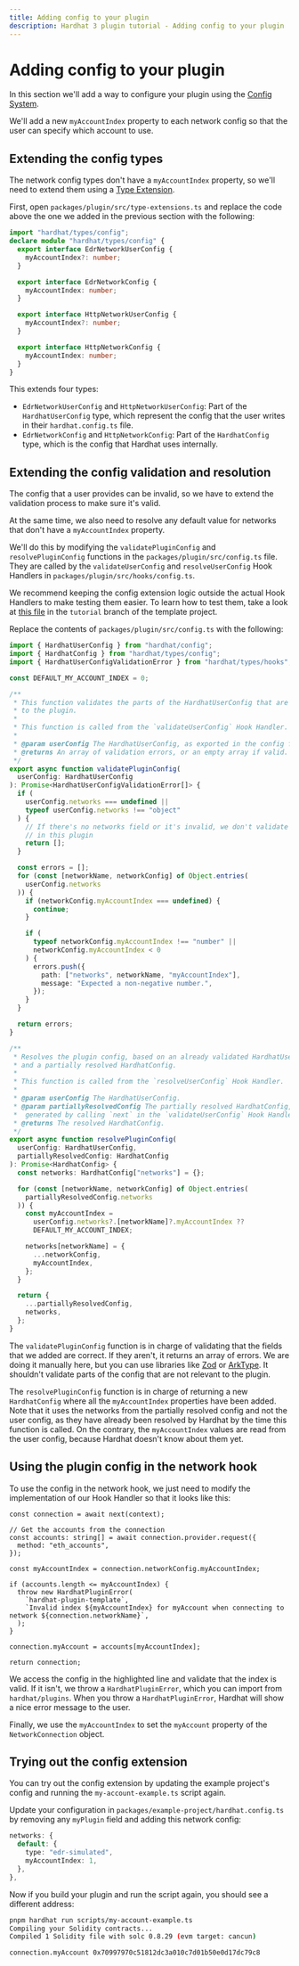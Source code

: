 ```yaml
---
title: Adding config to your plugin
description: Hardhat 3 plugin tutorial - Adding config to your plugin
---
```


# Adding config to your plugin

In this section we'll add a way to configure your plugin using the [Config System](../explanations/config.md).

We'll add a new `myAccountIndex` property to each network config so that the user can specify which account to use.

## Extending the config types

The network config types don't have a `myAccountIndex` property, so we'll need to extend them using a [Type Extension](../explanations/type-extensions.md).

First, open `packages/plugin/src/type-extensions.ts` and replace the code above the one we added in the previous section with the following:

```ts
import "hardhat/types/config";
declare module "hardhat/types/config" {
  export interface EdrNetworkUserConfig {
    myAccountIndex?: number;
  }

  export interface EdrNetworkConfig {
    myAccountIndex: number;
  }

  export interface HttpNetworkUserConfig {
    myAccountIndex?: number;
  }

  export interface HttpNetworkConfig {
    myAccountIndex: number;
  }
}
```

This extends four types:

- `EdrNetworkUserConfig` and `HttpNetworkUserConfig`: Part of the `HardhatUserConfig` type, which represent the config that the user writes in their `hardhat.config.ts` file.
- `EdrNetworkConfig` and `HttpNetworkConfig`: Part of the `HardhatConfig` type, which is the config that Hardhat uses internally.

## Extending the config validation and resolution

The config that a user provides can be invalid, so we have to extend the validation process to make sure it's valid.

At the same time, we also need to resolve any default value for networks that don't have a `myAccountIndex` property.

We'll do this by modifying the `validatePluginConfig` and `resolvePluginConfig` functions in the `packages/plugin/src/config.ts` file. They are called by the `validateUserConfig` and `resolveUserConfig` Hook Handlers in `packages/plugin/src/hooks/config.ts`.

We recommend keeping the config extension logic outside the actual Hook Handlers to make testing them easier. To learn how to test them, take a look at [this file](https://github.com/NomicFoundation/hardhat3-plugin-template/blob/tutorial/packages/plugin/test/config.ts) in the `tutorial` branch of the template project.

Replace the contents of `packages/plugin/src/config.ts` with the following:

```ts
import { HardhatUserConfig } from "hardhat/config";
import { HardhatConfig } from "hardhat/types/config";
import { HardhatUserConfigValidationError } from "hardhat/types/hooks";

const DEFAULT_MY_ACCOUNT_INDEX = 0;

/**
 * This function validates the parts of the HardhatUserConfig that are relevant
 * to the plugin.
 *
 * This function is called from the `validateUserConfig` Hook Handler.
 *
 * @param userConfig The HardhatUserConfig, as exported in the config file.
 * @returns An array of validation errors, or an empty array if valid.
 */
export async function validatePluginConfig(
  userConfig: HardhatUserConfig
): Promise<HardhatUserConfigValidationError[]> {
  if (
    userConfig.networks === undefined ||
    typeof userConfig.networks !== "object"
  ) {
    // If there's no networks field or it's invalid, we don't validate anything
    // in this plugin
    return [];
  }

  const errors = [];
  for (const [networkName, networkConfig] of Object.entries(
    userConfig.networks
  )) {
    if (networkConfig.myAccountIndex === undefined) {
      continue;
    }

    if (
      typeof networkConfig.myAccountIndex !== "number" ||
      networkConfig.myAccountIndex < 0
    ) {
      errors.push({
        path: ["networks", networkName, "myAccountIndex"],
        message: "Expected a non-negative number.",
      });
    }
  }

  return errors;
}

/**
 * Resolves the plugin config, based on an already validated HardhatUserConfig
 * and a partially resolved HardhatConfig.
 *
 * This function is called from the `resolveUserConfig` Hook Handler.
 *
 * @param userConfig The HardhatUserConfig.
 * @param partiallyResolvedConfig The partially resolved HardhatConfig, which is
 *  generated by calling `next` in the `validateUserConfig` Hook Handler.
 * @returns The resolved HardhatConfig.
 */
export async function resolvePluginConfig(
  userConfig: HardhatUserConfig,
  partiallyResolvedConfig: HardhatConfig
): Promise<HardhatConfig> {
  const networks: HardhatConfig["networks"] = {};

  for (const [networkName, networkConfig] of Object.entries(
    partiallyResolvedConfig.networks
  )) {
    const myAccountIndex =
      userConfig.networks?.[networkName]?.myAccountIndex ??
      DEFAULT_MY_ACCOUNT_INDEX;

    networks[networkName] = {
      ...networkConfig,
      myAccountIndex,
    };
  }

  return {
    ...partiallyResolvedConfig,
    networks,
  };
}
```

The `validatePluginConfig` function is in charge of validating that the fields that we added are correct. If they aren't, it returns an array of errors. We are doing it manually here, but you can use libraries like [Zod](https://zod.dev/) or [ArkType](https://arktype.io/). It shouldn't validate parts of the config that are not relevant to the plugin.

The `resolvePluginConfig` function is in charge of returning a new `HardhatConfig` where all the `myAccountIndex` properties have been added. Note that it uses the networks from the partially resolved config and not the user config, as they have already been resolved by Hardhat by the time this function is called. On the contrary, the `myAccountIndex` values are read from the user config, because Hardhat doesn't know about them yet.

## Using the plugin config in the network hook

To use the config in the network hook, we just need to modify the implementation of our Hook Handler so that it looks like this:

```ts{8}
const connection = await next(context);

// Get the accounts from the connection
const accounts: string[] = await connection.provider.request({
  method: "eth_accounts",
});

const myAccountIndex = connection.networkConfig.myAccountIndex;

if (accounts.length <= myAccountIndex) {
  throw new HardhatPluginError(
    `hardhat-plugin-template`,
    `Invalid index ${myAccountIndex} for myAccount when connecting to network ${connection.networkName}`,
  );
}

connection.myAccount = accounts[myAccountIndex];

return connection;
```

We access the config in the highlighted line and validate that the index is valid. If it isn't, we throw a `HardhatPluginError`, which you can import from `hardhat/plugins`. When you throw a `HardhatPluginError`, Hardhat will show a nice error message to the user.

Finally, we use the `myAccountIndex` to set the `myAccount` property of the `NetworkConnection` object.

## Trying out the config extension

You can try out the config extension by updating the example project's config and running the `my-account-example.ts` script again.

Update your configuration in `packages/example-project/hardhat.config.ts` by removing any `myPlugin` field and adding this network config:

```ts
networks: {
  default: {
    type: "edr-simulated",
    myAccountIndex: 1,
  },
},
```

Now if you build your plugin and run the script again, you should see a different address:

```sh
pnpm hardhat run scripts/my-account-example.ts
Compiling your Solidity contracts...
Compiled 1 Solidity file with solc 0.8.29 (evm target: cancun)

connection.myAccount 0x70997970c51812dc3a010c7d01b50e0d17dc79c8
```

